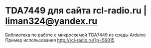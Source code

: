# TDA7449 для сайта rcl-radio.ru | liman324@yandex.ru
Библиотека по работе с микросхемой TDA7449 из среды Arduino
Пример использования http://rcl-radio.ru/?p=56015
